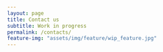 ```yaml
---
layout: page
title: Contact us
subtitle: Work in progress
permalink: /contacts/
feature-img: "assets/img/feature/wip_feature.jpg"
---
```

